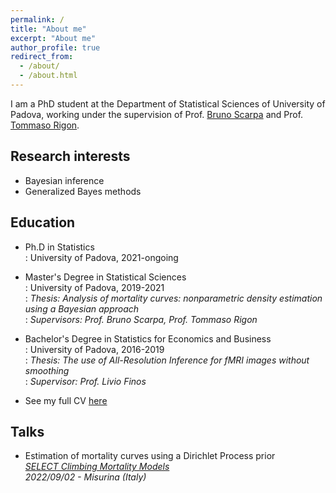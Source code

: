 ```yaml
---
permalink: /
title: "About me"
excerpt: "About me"
author_profile: true
redirect_from: 
  - /about/
  - /about.html
---
```


I am a PhD student at the Department of Statistical Sciences of University of Padova, working under the supervision of Prof. [Bruno Scarpa](https://homes.stat.unipd.it/brunoscarpa) and Prof. [Tommaso Rigon](https://tommasorigon.github.io).

Research interests
--
* Bayesian inference
* Generalized Bayes methods


Education
--
* Ph.D in Statistics<br />
  :   University of Padova, 2021-ongoing
* Master's Degree in Statistical Sciences<br />
  :   University of Padova, 2019-2021<br />
  :   *Thesis: Analysis of mortality curves: nonparametric density estimation using a Bayesian approach*<br />
  :   *Supervisors: Prof. Bruno Scarpa, Prof. Tommaso Rigon*
* Bachelor's Degree in Statistics for Economics and Business<br />
  :   University of Padova, 2016-2019<br />
  :   *Thesis: The use of All-Resolution Inference for fMRI images without smoothing*<br />
  :   *Supervisor: Prof. Livio Finos*

* See my full CV [here](/files/CURRICULUM.pdf)

Talks
--
* Estimation of mortality curves using a Dirichlet Process prior<br />
  *[SELECT Climbing Mortality Models](https://selectprin.github.io/Meeting3.html)*<br />
  *2022/09/02 - Misurina (Italy)*


